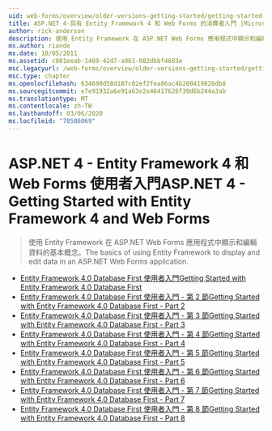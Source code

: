 ```yaml
---
uid: web-forms/overview/older-versions-getting-started/getting-started-with-ef/index
title: ASP.NET 4-具有 Entity Framework 4 和 Web Forms 的消費者入門 |Microsoft Docs
author: rick-anderson
description: 使用 Entity Framework 在 ASP.NET Web Forms 應用程式中顯示和編輯資料的基本概念。
ms.author: riande
ms.date: 10/05/2011
ms.assetid: c801eeab-1469-42d7-a961-082dbbf4683e
msc.legacyurl: /web-forms/overview/older-versions-getting-started/getting-started-with-ef
msc.type: chapter
ms.openlocfilehash: 634690d58d187c02ef2fea86ac4b200419826db8
ms.sourcegitcommit: e7e91932a6e91a63e2e46417626f39d6b244a3ab
ms.translationtype: MT
ms.contentlocale: zh-TW
ms.lasthandoff: 03/06/2020
ms.locfileid: "78586069"
---
```

# <a name="aspnet-4---getting-started-with-entity-framework-4-and-web-forms"></a><span data-ttu-id="e5923-103">ASP.NET 4 - Entity Framework 4 和 Web Forms 使用者入門</span><span class="sxs-lookup"><span data-stu-id="e5923-103">ASP.NET 4 - Getting Started with Entity Framework 4 and Web Forms</span></span>

> <span data-ttu-id="e5923-104">使用 Entity Framework 在 ASP.NET Web Forms 應用程式中顯示和編輯資料的基本概念。</span><span class="sxs-lookup"><span data-stu-id="e5923-104">The basics of using Entity Framework to display and edit data in an ASP.NET Web Forms application.</span></span>

- [<span data-ttu-id="e5923-105">Entity Framework 4.0 Database First 使用者入門</span><span class="sxs-lookup"><span data-stu-id="e5923-105">Getting Started with Entity Framework 4.0 Database First</span></span>](the-entity-framework-and-aspnet-getting-started-part-1.md)
- [<span data-ttu-id="e5923-106">Entity Framework 4.0 Database First 使用者入門 - 第 2 節</span><span class="sxs-lookup"><span data-stu-id="e5923-106">Getting Started with Entity Framework 4.0 Database First - Part 2</span></span>](the-entity-framework-and-aspnet-getting-started-part-2.md)
- [<span data-ttu-id="e5923-107">Entity Framework 4.0 Database First 使用者入門 - 第 3 節</span><span class="sxs-lookup"><span data-stu-id="e5923-107">Getting Started with Entity Framework 4.0 Database First - Part 3</span></span>](the-entity-framework-and-aspnet-getting-started-part-3.md)
- [<span data-ttu-id="e5923-108">Entity Framework 4.0 Database First 使用者入門 - 第 4 節</span><span class="sxs-lookup"><span data-stu-id="e5923-108">Getting Started with Entity Framework 4.0 Database First - Part 4</span></span>](the-entity-framework-and-aspnet-getting-started-part-4.md)
- [<span data-ttu-id="e5923-109">Entity Framework 4.0 Database First 使用者入門 - 第 5 節</span><span class="sxs-lookup"><span data-stu-id="e5923-109">Getting Started with Entity Framework 4.0 Database First - Part 5</span></span>](the-entity-framework-and-aspnet-getting-started-part-5.md)
- [<span data-ttu-id="e5923-110">Entity Framework 4.0 Database First 使用者入門 - 第 6 節</span><span class="sxs-lookup"><span data-stu-id="e5923-110">Getting Started with Entity Framework 4.0 Database First - Part 6</span></span>](the-entity-framework-and-aspnet-getting-started-part-6.md)
- [<span data-ttu-id="e5923-111">Entity Framework 4.0 Database First 使用者入門 - 第 7 節</span><span class="sxs-lookup"><span data-stu-id="e5923-111">Getting Started with Entity Framework 4.0 Database First - Part 7</span></span>](the-entity-framework-and-aspnet-getting-started-part-7.md)
- [<span data-ttu-id="e5923-112">Entity Framework 4.0 Database First 使用者入門 - 第 8 節</span><span class="sxs-lookup"><span data-stu-id="e5923-112">Getting Started with Entity Framework 4.0 Database First - Part 8</span></span>](the-entity-framework-and-aspnet-getting-started-part-8.md)
